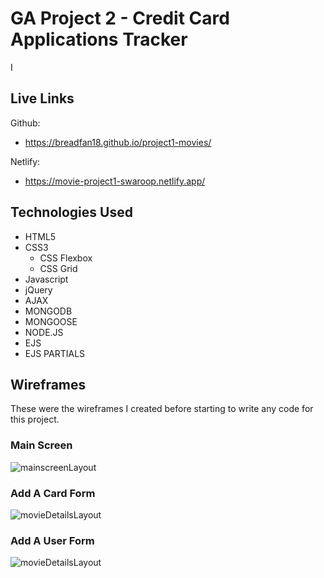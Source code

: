 # GA Project 2 - Credit Card Applications Tracker
I 

## Live Links
Github: 
- https://breadfan18.github.io/project1-movies/

Netlify:
- https://movie-project1-swaroop.netlify.app/

## Technologies Used
- HTML5
- CSS3
    - CSS Flexbox
    - CSS Grid
- Javascript
- jQuery
- AJAX
- MONGODB
- MONGOOSE
- NODE.JS
- EJS
- EJS PARTIALS


## Wireframes 
These were the wireframes I created before starting to write any code for this project. 

### Main Screen
![mainscreenLayout](https://i.imgur.com/1JeTRBw.png)

### Add A Card Form 
![movieDetailsLayout](https://i.imgur.com/K8fqDqN.png)

### Add A User Form 
![movieDetailsLayout](https://i.imgur.com/mDpFxS2.png)
